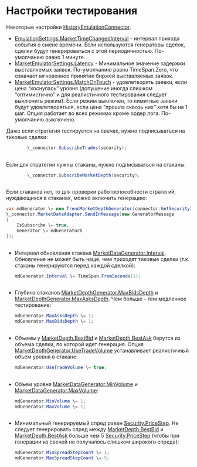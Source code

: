 # Настройки тестирования

Некоторые настройки [HistoryEmulationConnector](../api/StockSharp.Algo.Testing.HistoryEmulationConnector.html).

- [EmulationSettings.MarketTimeChangedInterval](../api/StockSharp.Algo.Strategies.Testing.EmulationSettings.MarketTimeChangedInterval.html) \- интервал прихода события о смене времени. Если используются генераторы сделок, сделки будут генерироваться с этой периодичностью. По\-умолчанию равно 1 минуте.
- [MarketEmulatorSettings.Latency](../api/StockSharp.Algo.Testing.MarketEmulatorSettings.Latency.html) \- Минимальное значение задержки выставляемых заявок. По\-умолчанию равно TimeSpan.Zero, что означает мгновенное принятие биржей выставляемых заявок. 
- [MarketEmulatorSettings.MatchOnTouch](../api/StockSharp.Algo.Testing.MarketEmulatorSettings.MatchOnTouch.html) \- удовлетворять заявки, если цена “коснулась” уровня (допущение иногда слишком “оптимистично” и для реалистичного тестирования следует выключить режим). Если режим выключен, то лимитные заявки будут удовлетворяться, если цена “прошла сквозь них” хотя бы на 1 шаг. Опция работает во всех режимах кроме ордер лога. По\-умолчанию выключено.

Даже если стратегия тестируется на свечах, нужно подписываться на тиковые сделки:

```cs
		\_connector.SubscribeTrades(security);
		
```

Если для стратегии нужны стаканы, нужно подписываться на стаканы:

```cs
		\_connector.SubscribeMarketDepth(security);
		
```

Если стаканов нет, то для проверки работоспособности стратегий, нуждающихся в стаканах, можно включить генерацию:

```cs
var mdGenerator \= new TrendMarketDepthGenerator(connector.GetSecurityId(security));
\_connector.MarketDataAdapter.SendInMessage(new GeneratorMessage
{
    IsSubscribe \= true,
    Generator \= mdGeneratorб
});
		
```

- Интервал обновления стакана [MarketDataGenerator.Interval](../api/StockSharp.Algo.Testing.MarketDataGenerator.Interval.html). Обновление не может быть чаще, чем приходят тиковые сделки (т.к. стаканы генерируются перед каждой сделкой):

  ```cs
  mdGenerator.Interval \= TimeSpan.FromSeconds(1);
  				
  ```
- Глубина стаканов [MarketDepthGenerator.MaxBidsDepth](../api/StockSharp.Algo.Testing.MarketDepthGenerator.MaxBidsDepth.html) и [MarketDepthGenerator.MaxAsksDepth](../api/StockSharp.Algo.Testing.MarketDepthGenerator.MaxAsksDepth.html). Чем больше \- тем медленнее тестирование:

  ```cs
  mdGenerator.MaxAsksDepth \= 1; 
  mdGenerator.MaxBidsDepth \= 1;
  				
  ```
- Объемы у [MarketDepth.BestBid](../api/StockSharp.BusinessEntities.MarketDepth.BestBid.html) и [MarketDepth.BestAsk](../api/StockSharp.BusinessEntities.MarketDepth.BestAsk.html) берутся из объема сделки, по которой идет генерация. Опция [MarketDepthGenerator.UseTradeVolume](../api/StockSharp.Algo.Testing.MarketDepthGenerator.UseTradeVolume.html) устанавливает реалистичный объем уровня в стакане:

  ```cs
  mdGenerator.UseTradeVolume \= true;
  				
  ```
- Объем уровня [MarketDataGenerator.MinVolume](../api/StockSharp.Algo.Testing.MarketDataGenerator.MinVolume.html) и [MarketDataGenerator.MaxVolume](../api/StockSharp.Algo.Testing.MarketDataGenerator.MaxVolume.html):

  ```cs
  mdGenerator.MinVolume \= 1;
  mdGenerator.MaxVolume \= 1;
  				
  ```
- Минимальный генерируемый спред равен [Security.PriceStep](../api/StockSharp.BusinessEntities.Security.PriceStep.html). Не следует генерировать спред между [MarketDepth.BestBid](../api/StockSharp.BusinessEntities.MarketDepth.BestBid.html) и [MarketDepth.BestAsk](../api/StockSharp.BusinessEntities.MarketDepth.BestAsk.html) больше чем 5 [Security.PriceStep](../api/StockSharp.BusinessEntities.Security.PriceStep.html) (чтобы при генерации из свечей не получалось слишком широкого спреда):

  ```cs
  mdGenerator.MinSpreadStepCount \= 1;
  mdGenerator.MaxSpreadStepCount \= 5;
  				
  ```
